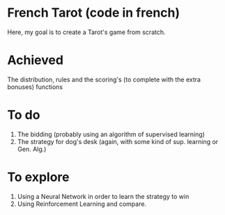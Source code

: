 # French Tarot (code in french)

Here, my goal is to create a Tarot's game from scratch.

# Achieved

The distribution, rules and the scoring's (to complete with the extra bonuses) functions

# To do 

1) The bidding (probably using an algorithm of supervised learning)
2) The strategy for dog's desk (again, with some kind of sup. learning or Gen. Alg.)

# To explore 

1) Using a Neural Network in order to learn the strategy to win
2) Using Reinforcement Learning and compare.
